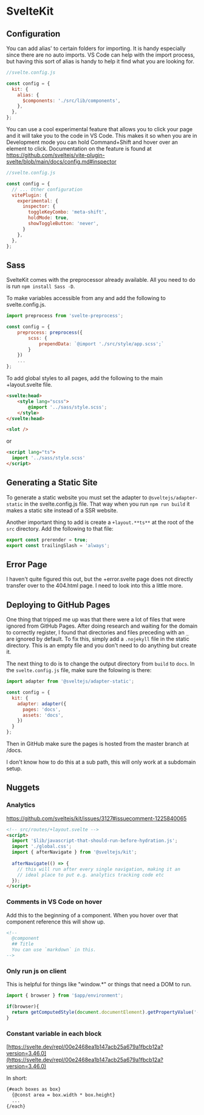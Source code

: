 # SvelteKit

## Configuration

You can add alias' to certain folders for importing. It is handy especially since there are no auto imports. VS Code can help with the import process, but having this sort of alias is handy to help it find what you are looking for.

```js
//svelte.config.js

const config = {
  kit: {
    alias: {
      $components: './src/lib/components',
    },
  },
};
```

You can use a cool experimental feature that allows you to click your page and it will take you to the code in VS Code. This makes it so when you are in Development mode you can hold Command+Shift and hover over an element to click. Documentation on the feature is found at https://github.com/sveltejs/vite-plugin-svelte/blob/main/docs/config.md#inspector

```js
//svelte.config.js

const config = {
  // ... Other configuration
  vitePlugin: {
    experimental: {
      inspector: {
        toggleKeyCombo: 'meta-shift',
        holdMode: true,
        showToggleButton: 'never',
      }
    },
  },
};
```

## Sass

SvelteKit comes with the preprocessor already available. All you need to do is run `npm install Sass -D`. 

To make variables accessible from any and add the following to svelte.config.js.

``` js
import preprocess from 'svelte-preprocess';

const config = {
    preprocess: preprocess({
        scss: {
            prependData: `@import './src/style/app.scss';`
        }
    })
    ...
};
```

To add global styles to all pages, add the following to the main +layout.svelte file.

```html
<svelte:head>
	<style lang="scss">
		@import '../sass/style.scss';
	</style>
</svelte:head>

<slot />
```

or

```html
<script lang="ts">
  import '../sass/style.scss'
</script>
```

## Generating a Static Site

To generate a static website you must set the adapter to `@sveltejs/adapter-static` in the svelte.config.js file. That way when you run `npm run build` it makes a static site instead of a SSR website.

Another important thing to add is create a `+layout.**ts**` at the root of the `src` directory. Add the following to that file:

```ts
export const prerender = true;
export const trailingSlash = 'always';
```

## Error Page

I haven't quite figured this out, but the +error.svelte page does not directly transfer over to the 404.html page. I need to look into this a little more.

## Deploying to GitHub Pages

One thing that tripped me up was that there were a lot of files that were ignored from GitHub Pages. After doing research and waiting for the domain to correctly register, I found that directories and files preceding with an `_` are ignored by default. To fix this, simply add a `.nojekyll` file in the static directory. This is an empty file and you don't need to do anything but create it.

The next thing to do is to change the output directory from `build` to `docs`. In the `svelte.config.js` file, make sure the folowing is there:

```js
import adapter from '@sveltejs/adapter-static';

const config = {
  kit: {
    adapter: adapter({
      pages: 'docs',
      assets: 'docs',
    })
  }
};

```

Then in GitHub make sure the pages is hosted from the master branch at /docs. 

I don't know how to do this at a sub path, this will only work at a subdomain setup.

## Nuggets

### Analytics

https://github.com/sveltejs/kit/issues/3127#issuecomment-1225840065

``` html
<!-- src/routes/+layout.svelte -->
<script>
  import '$lib/javascript-that-should-run-before-hydration.js';
  import './global.css';
  import { afterNavigate } from '@sveltejs/kit';
  
  afterNavigate(() => {
    // this will run after every single navigation, making it an
    // ideal place to put e.g. analytics tracking code etc
  });
</script>
```

### Comments in VS Code on hover

Add this to the beginning of a component. When you hover over that component reference this will show up.

```html
<!--
  @component
  ## Title
  You can use `markdown` in this.
-->
```

### Only run js on client

This is helpful for things like "window.*" or things that need a DOM to run.

```js
import { browser } from '$app/environment';

if(browser){
  return getComputedStyle(document.documentElement).getPropertyValue('--bs-primary');
}
```

### Constant variable in each block

[https://svelte.dev/repl/00e2468ea1b147acb25a679a1fbcb12a?version=3.46.0](https://svelte.dev/repl/00e2468ea1b147acb25a679a1fbcb12a?version=3.46.0)

In short: 

```html
{#each boxes as box}
  {@const area = box.width * box.height}
  ...
{/each}
```
